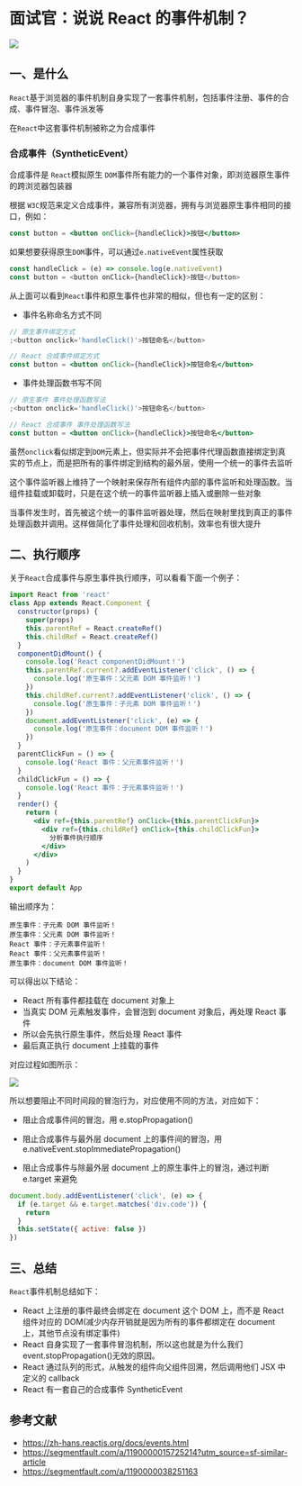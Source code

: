 # 面试官：说说 React 的事件机制？

![](https://static.vue-js.com/f054f080-d86f-11eb-ab90-d9ae814b240d.png)

## 一、是什么

`React`基于浏览器的事件机制自身实现了一套事件机制，包括事件注册、事件的合成、事件冒泡、事件派发等

在`React`中这套事件机制被称之为合成事件

### 合成事件（SyntheticEvent）

合成事件是 `React`模拟原生 `DOM`事件所有能力的一个事件对象，即浏览器原生事件的跨浏览器包装器

根据 `W3C`规范来定义合成事件，兼容所有浏览器，拥有与浏览器原生事件相同的接口，例如：

```jsx
const button = <button onClick={handleClick}>按钮</button>
```

如果想要获得原生`DOM`事件，可以通过`e.nativeEvent`属性获取

```js
const handleClick = (e) => console.log(e.nativeEvent)
const button = <button onClick={handleClick}>按钮</button>
```

从上面可以看到`React`事件和原生事件也非常的相似，但也有一定的区别：

- 事件名称命名方式不同

```jsx
// 原生事件绑定方式
;<button onclick='handleClick()'>按钮命名</button>

// React 合成事件绑定方式
const button = <button onClick={handleClick}>按钮命名</button>
```

- 事件处理函数书写不同

```jsx
// 原生事件 事件处理函数写法
;<button onclick='handleClick()'>按钮命名</button>

// React 合成事件 事件处理函数写法
const button = <button onClick={handleClick}>按钮命名</button>
```

虽然`onclick`看似绑定到`DOM`元素上，但实际并不会把事件代理函数直接绑定到真实的节点上，而是把所有的事件绑定到结构的最外层，使用一个统一的事件去监听

这个事件监听器上维持了一个映射来保存所有组件内部的事件监听和处理函数。当组件挂载或卸载时，只是在这个统一的事件监听器上插入或删除一些对象

当事件发生时，首先被这个统一的事件监听器处理，然后在映射里找到真正的事件处理函数并调用。这样做简化了事件处理和回收机制，效率也有很大提升

## 二、执行顺序

关于`React`合成事件与原生事件执行顺序，可以看看下面一个例子：

```jsx
import React from 'react'
class App extends React.Component {
  constructor(props) {
    super(props)
    this.parentRef = React.createRef()
    this.childRef = React.createRef()
  }
  componentDidMount() {
    console.log('React componentDidMount！')
    this.parentRef.current?.addEventListener('click', () => {
      console.log('原生事件：父元素 DOM 事件监听！')
    })
    this.childRef.current?.addEventListener('click', () => {
      console.log('原生事件：子元素 DOM 事件监听！')
    })
    document.addEventListener('click', (e) => {
      console.log('原生事件：document DOM 事件监听！')
    })
  }
  parentClickFun = () => {
    console.log('React 事件：父元素事件监听！')
  }
  childClickFun = () => {
    console.log('React 事件：子元素事件监听！')
  }
  render() {
    return (
      <div ref={this.parentRef} onClick={this.parentClickFun}>
        <div ref={this.childRef} onClick={this.childClickFun}>
          分析事件执行顺序
        </div>
      </div>
    )
  }
}
export default App
```

输出顺序为：

```
原生事件：子元素 DOM 事件监听！
原生事件：父元素 DOM 事件监听！
React 事件：子元素事件监听！
React 事件：父元素事件监听！
原生事件：document DOM 事件监听！
```

可以得出以下结论：

- React 所有事件都挂载在 document 对象上
- 当真实 DOM 元素触发事件，会冒泡到 document 对象后，再处理 React 事件
- 所以会先执行原生事件，然后处理 React 事件
- 最后真正执行 document 上挂载的事件

对应过程如图所示：

![](https://static.vue-js.com/08e22ff0-d870-11eb-ab90-d9ae814b240d.png)

所以想要阻止不同时间段的冒泡行为，对应使用不同的方法，对应如下：

- 阻止合成事件间的冒泡，用 e.stopPropagation()
- 阻止合成事件与最外层 document 上的事件间的冒泡，用 e.nativeEvent.stopImmediatePropagation()

- 阻止合成事件与除最外层 document 上的原生事件上的冒泡，通过判断 e.target 来避免

```js
document.body.addEventListener('click', (e) => {
  if (e.target && e.target.matches('div.code')) {
    return
  }
  this.setState({ active: false })
})
```

## 三、总结

`React`事件机制总结如下：

- React 上注册的事件最终会绑定在 document 这个 DOM 上，而不是 React 组件对应的 DOM(减少内存开销就是因为所有的事件都绑定在 document 上，其他节点没有绑定事件)
- React 自身实现了一套事件冒泡机制，所以这也就是为什么我们 event.stopPropagation()无效的原因。
- React 通过队列的形式，从触发的组件向父组件回溯，然后调用他们 JSX 中定义的 callback
- React 有一套自己的合成事件 SyntheticEvent

## 参考文献

- https://zh-hans.reactjs.org/docs/events.html
- https://segmentfault.com/a/1190000015725214?utm_source=sf-similar-article
- https://segmentfault.com/a/1190000038251163
